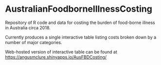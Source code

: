 # AustralianFoodborneIllnessCosting
 
Repository of R code and data for costing the burden of food-borne illness in Australia circa 2018.

Currently produces a single interactive table listing costs broken down by a number of major categories.

Web-hosted version of interactive table can be found at https://angusmclure.shinyapps.io/AusFBDCosting/
